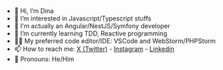 - 👋 Hi, I’m Dina
- 👀 I’m interested in Javascript/Typescript stuffs
- 💼 I'm actually an Angular/NestJS/Symfony developer
- 🌱 I’m currently learning TDD, Reactive programming
- 👨‍💻 My preferred code editor/IDE: VSCode and WebStorm/PHPStorm
- 📫 How to reach me: [X (Twitter)](https://twitter.com/rdinakely) - [Instagram](https://www.instagram.com/drakotonirina) - [Linkedin](https://www.linkedin.com/in/rdinakely/)
- 🧑 Pronouns: He/Him

<!---
rdinakely/rdinakely is a ✨ special ✨ repository because its `README.md` (this file) appears on your GitHub profile.
You can click the Preview link to take a look at your changes.
--->
